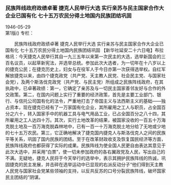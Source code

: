 ### 民族阵线政府政绩卓著  捷克人民举行大选  实行亲苏与民主国家合作大企业已国有化  七十五万农民分得土地国内民族团结巩固  

1946-05-29  
第1版()
专栏：

　　民族阵线政府政绩卓著
    捷克人民举行大选
    实行亲苏与民主国家合作大企业已国有化
    七十五万农民分得土地国内民族团结巩固
    【新华社延安二十六日电】布拉格讯：今天捷克人民举行其自一九三五年以来第一次民主的大选，选举新国会的三百名议员，以起草新宪法，并选举总统。参加此次大选者，为一切年在十八岁以上的捷克公民；在捷克历史上，妇女与在役军人于今日亦第一次获得选举权。自红军解放捷克以来，由四个捷克政党（共产党、天主教人民党、社会民主党、与国家社会党），及两个斯洛伐克政党（共产党、与民主党）所组成之民族阵线政府，在其执政中，已卓著政绩：第一，它确定了亲苏及与一切民主国家善邻友好与合作的外交政策。第二，在国内问题上实行了重要的经济政策，首先是主要工业部门、银行、与信托公司国有化的法令，严重地打击了帝国主义与法西斯主义的基础——独占资本，现在捷克已经有了一万家国有化企业，其所雇用之工人与职员，占全国百分之六十，转入国家手中的机器工具与电气用品工业，已占全国百分之八十四，其所雇用之工人达四十万。其次，实行土地改革的结果，被国家没收的一百五十万海克脱土地及一百万海克脱森林地中，已有一百一十万海克脱土地分给了无地或少地的七十五万农民。第三，它正确地解决了捷克国内捷克人与斯洛伐克人之间的民族平等关系，巩固了国内民族的团结。至于在改革财政收支及恢复国民经济等方面，民族阵线政府也都获得了实际的成果。民族阵线为使全国人民更自由表达其意见于此次大选中，并采用“白票”，使一切未参加政府的各右翼政党及人民，写出自己的不满。无疑地，捷克人民将于今天举行的选举中，表示其拥护民族阵线的热诚，巩固捷克的民主发展，并击碎在选举运动中已显现的右派反动分子“他们得到天主教人民党与国家社会党某些领袖的支持，以反共反苏的口号分裂民族阵线，破坏国家民主团结的”阴谋。  
